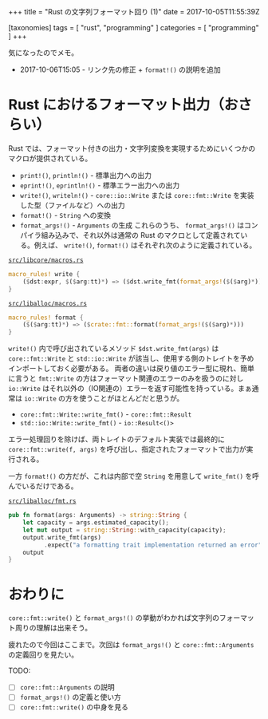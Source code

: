 +++
title = "Rust の文字列フォーマット回り (1)"
date = 2017-10-05T11:55:39Z

[taxonomies]
tags = [ "rust", "programming" ]
categories = [ "programming" ]
+++

気になったのでメモ。

<!-- more -->

* 2017-10-06T15:05 - リンク先の修正 + `format!()` の説明を追加

# Rust におけるフォーマット出力（おさらい）
Rust では、フォーマット付きの出力・文字列変換を実現するためにいくつかのマクロが提供されている。
* `print!()`, `println!()` - 標準出力への出力
* `eprint!()`, `eprintln!()` - 標準エラー出力への出力
* `write!()`, `writeln!()` - `core::io::Write` または `core::fmt::Write` を実装した型（ファイルなど）への出力
* `format!()` - `String` への変換
* `format_args!()` - `Arguments` の生成
これらのうち、 `format_args!()` はコンパイラ組み込みで、それ以外は通常の Rust のマクロとして定義されている。例えば、 `write!()`, `format!()` はそれぞれ次のように定義されている。

[`src/libcore/macros.rs`](https://github.com/rust-lang/rust/blob/1.20.0/src/libcore/macros.rs#L407)
```rust
macro_rules! write {
    ($dst:expr, $($arg:tt)*) => ($dst.write_fmt(format_args!($($arg)*)))
}
```

[`src/liballoc/macros.rs`](https://github.com/rust-lang/rust/blob/1.20.0/src/liballoc/macros.rs#L90)
```rust
macro_rules! format {
    ($($arg:tt)*) => ($crate::fmt::format(format_args!($($arg)*)))
}
```

`write!()` 内で呼び出されているメソッド `$dst.write_fmt(args)` は `core::fmt::Write` と `std::io::Write` が該当し、使用する側のトレイトを予めインポートしておく必要がある。
両者の違いは戻り値のエラー型に現れ、簡単に言うと `fmt::Write` の方はフォーマット関連のエラーのみを扱うのに対し `io::Write` はそれ以外の（IO関連の）エラーを返す可能性を持っている。まぁ通常は `io::Write` の方を使うことがほとんどだと思うが。

* `core::fmt::Write::write_fmt()` - `core::fmt::Result`
* `std::io::Write::write_fmt()` - `io::Result<()>`

エラー処理回りを除けば、両トレイトのデフォルト実装では最終的に `core::fmt::write(f, args)` を呼び出し、指定されたフォーマットで出力が実行される。

一方 `format!()` の方だが、これは内部で空 `String` を用意して `write_fmt()` を呼んでいるだけである。

[`src/liballoc/fmt.rs`](https://github.com/rust-lang/rust/blob/1.20.0/src/liballoc/fmt.rs#L527)
```rust
pub fn format(args: Arguments) -> string::String {
    let capacity = args.estimated_capacity();
    let mut output = string::String::with_capacity(capacity);
    output.write_fmt(args)
          .expect("a formatting trait implementation returned an error");
    output
}
```

# おわりに
`core::fmt::write()` と `format_args!()` の挙動がわかれば文字列のフォーマット周りの理解は出来そう。

疲れたので今回はここまで。次回は `format_args!()` と `core::fmt::Arguments` の定義回りを見たい。

TODO:
- [ ] `core::fmt::Arguments` の説明
- [ ] `format_args!()` の定義と使い方
- [ ] `core::fmt::write()` の中身を見る
